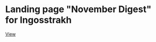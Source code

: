 # Landing page "November Digest" for Ingosstrakh

[View](https://www.ingos.ru/company/blog/2021/autumn-cheerfulness/)
